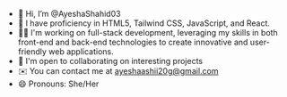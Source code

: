 - 👋 Hi, I’m @AyeshaShahid03
- 💼 I have proficiency in HTML5, Tailwind CSS, JavaScript, and React.
- 👩‍💻 I'm working on full-stack development, leveraging my skills in both front-end and back-end technologies to create innovative and user-friendly web applications.
- 🤝 I'm open to collaborating on interesting projects
- ✉️ You can contact me at ayeshaashii20g@gmail.com
- 😄 Pronouns: She/Her
